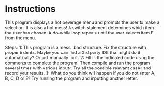 # Instructions  
This program displays a hot beverage menu and prompts the user to
make a selection. It is also a hot mess! A switch statement determines which item the user
has chosen. A do-while loop repeats until the user selects item E
from the menu.

Steps:
1: This program is a mess...bad structure. Fix the structure with proper indents. Maybe you can find a 3rd party IDE that might do it automatically? Or just manually fix it.
2: Fill in the indicated code using the comments to complete the program. Then compile and run the program several times with various inputs. Try all the possible relevant cases and record your results.
3: What do you think will happen if you do not enter A, B, C, D or E? Try running the program and inputting another letter.